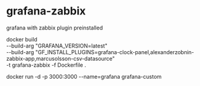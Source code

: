 # grafana-zabbix
 grafana with zabbix plugin preinstalled
 
 
docker build \
  --build-arg "GRAFANA_VERSION=latest" \
  --build-arg "GF_INSTALL_PLUGINS=grafana-clock-panel,alexanderzobnin-zabbix-app,marcusolsson-csv-datasource" \
  -t grafana-zabbix -f Dockerfile .

docker run -d -p 3000:3000 --name=grafana grafana-custom
